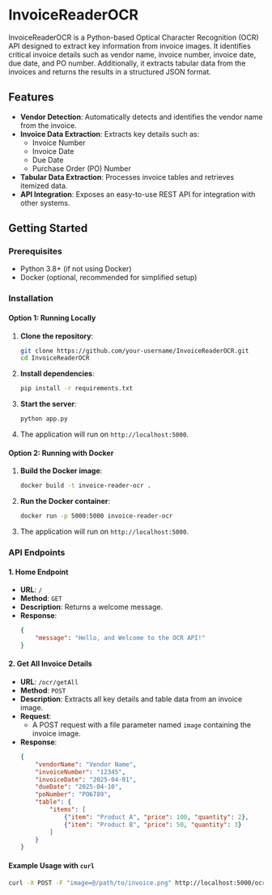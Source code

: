 # InvoiceReaderOCR

InvoiceReaderOCR is a Python-based Optical Character Recognition (OCR) API designed to extract key information from invoice images. It identifies critical invoice details such as vendor name, invoice number, invoice date, due date, and PO number. Additionally, it extracts tabular data from the invoices and returns the results in a structured JSON format.

## Features

- **Vendor Detection**: Automatically detects and identifies the vendor name from the invoice.
- **Invoice Data Extraction**: Extracts key details such as:
  - Invoice Number
  - Invoice Date
  - Due Date
  - Purchase Order (PO) Number
- **Tabular Data Extraction**: Processes invoice tables and retrieves itemized data.
- **API Integration**: Exposes an easy-to-use REST API for integration with other systems.

## Getting Started

### Prerequisites

- Python 3.8+ (if not using Docker)
- Docker (optional, recommended for simplified setup)

### Installation

#### Option 1: Running Locally

1. **Clone the repository**:
    ```bash
    git clone https://github.com/your-username/InvoiceReaderOCR.git
    cd InvoiceReaderOCR
    ```

2. **Install dependencies**:
    ```bash
    pip install -r requirements.txt
    ```

3. **Start the server**:
    ```bash
    python app.py
    ```

4. The application will run on `http://localhost:5000`.

#### Option 2: Running with Docker

1. **Build the Docker image**:
    ```bash
    docker build -t invoice-reader-ocr .
    ```

2. **Run the Docker container**:
    ```bash
    docker run -p 5000:5000 invoice-reader-ocr
    ```

3. The application will run on `http://localhost:5000`.

### API Endpoints

#### 1. Home Endpoint
- **URL**: `/`
- **Method**: `GET`
- **Description**: Returns a welcome message.
- **Response**:
    ```json
    {
        "message": "Hello, and Welcome to the OCR API!"
    }
    ```

#### 2. Get All Invoice Details
- **URL**: `/ocr/getAll`
- **Method**: `POST`
- **Description**: Extracts all key details and table data from an invoice image.
- **Request**:
    - A POST request with a file parameter named `image` containing the invoice image.
- **Response**:
    ```json
    {
        "vendorName": "Vendor Name",
        "invoiceNumber": "12345",
        "invoiceDate": "2025-04-01",
        "dueDate": "2025-04-10",
        "poNumber": "PO6789",
        "table": {
            "items": [
                {"item": "Product A", "price": 100, "quantity": 2},
                {"item": "Product B", "price": 50, "quantity": 3}
            ]
        }
    }
    ```

#### Example Usage with `curl`
```bash
curl -X POST -F "image=@/path/to/invoice.png" http://localhost:5000/ocr/getAll
